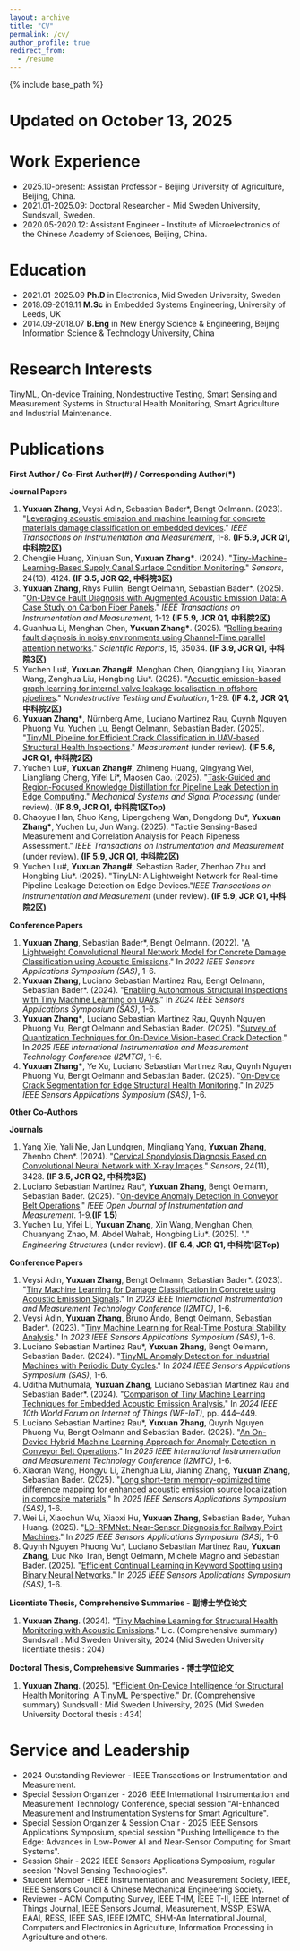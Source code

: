 ```yaml
---
layout: archive
title: "CV"
permalink: /cv/
author_profile: true
redirect_from:
  - /resume
---
```


{% include base_path %}

Updated on October 13, 2025
======

Work Experience
======
* 2025.10-present: Assistan Professor  - Beijing University of Agriculture, Beijing, China.
* 2021.01-2025.09: Doctoral Researcher - Mid Sweden University, Sundsvall, Sweden.     
* 2020.05-2020.12: Assistant Engineer  - Institute of Microelectronics of the Chinese Academy of Sciences, Beijing, China.
  
Education
======
* 2021.01-2025.09
  **Ph.D** in Electronics, Mid Sweden University, Sweden 
* 2018.09-2019.11
  **M.Sc** in Embedded Systems Engineering, University of Leeds, UK 
* 2014.09-2018.07
  **B.Eng** in New Energy Science & Engineering, Beijing Information Science & Technology University, China 

Research Interests
======
TinyML, On-device Training, Nondestructive Testing, Smart Sensing and Measurement Systems in Structural Health Monitoring, Smart Agriculture and Industrial Maintenance.

Publications             
======
__First Author / Co-First Author(#) / Corresponding Author(*)__

__Journal Papers__
1. __Yuxuan Zhang__, Veysi Adin, Sebastian Bader*, Bengt Oelmann. (2023). "[Leveraging acoustic emission and machine learning for concrete materials damage classification on embedded devices](https://ieeexplore.ieee.org/document/10227301)." _IEEE Transactions on Instrumentation and Measurement_, 1-8. __(IF 5.9, JCR Q1, 中科院2区)__
2. Chengjie Huang, Xinjuan Sun, __Yuxuan Zhang*__. (2024). "[Tiny-Machine-Learning-Based Supply Canal Surface Condition Monitoring](https://www.mdpi.com/1424-8220/24/13/4124)." _Sensors_, 24(13), 4124. __(IF 3.5, JCR Q2, 中科院3区)__
3. __Yuxuan Zhang__, Rhys Pullin, Bengt Oelmann, Sebastian Bader*. (2025). "[On-Device Fault Diagnosis with Augmented Acoustic Emission Data: A Case Study on Carbon Fiber Panels](https://ieeexplore.ieee.org/document/11029626)." _IEEE Transactions on Instrumentation and Measurement_, 1-12 __(IF 5.9, JCR Q1, 中科院2区)__
4. Guanhua Li, Menghan Chen, __Yuxuan Zhang*__. (2025). "[Rolling bearing fault diagnosis in noisy environments using Channel-Time parallel attention networks](https://www.nature.com/articles/s41598-025-22683-y)." _Scientific Reports_, 15, 35034. __(IF 3.9, JCR Q1, 中科院3区)__
5. Yuchen Lu#, __Yuxuan Zhang#__, Menghan Chen, Qiangqiang Liu, Xiaoran Wang, Zenghua Liu, Hongbing Liu*. (2025). "[Acoustic emission-based graph learning for internal valve leakage localisation in offshore pipelines](https://www.tandfonline.com/doi/full/10.1080/10589759.2025.2572393)." _Nondestructive Testing and Evaluation_, 1-29. __(IF 4.2, JCR Q1, 中科院2区)__
6. __Yuxuan Zhang*__, Nürnberg Arne, Luciano Martinez Rau, Quynh Nguyen Phuong Vu, Yuchen Lu, Bengt Oelmann, Sebastian Bader. (2025). "[TinyML Pipeline for Efficient Crack Classification in UAV-based Structural Health Inspections](https://www.diva-portal.org/smash/record.jsf?pid=diva2%3A1990038&dswid=-2459)." _Measurement_ (under review). __(IF 5.6, JCR Q1, 中科院2区)__
7. Yuchen Lu#, __Yuxuan Zhang#__, Zhimeng Huang, Qingyang Wei, Liangliang Cheng, Yifei Li*, Maosen Cao. (2025). "[Task-Guided and Region-Focused Knowledge Distillation for Pipeline Leak Detection in Edge Computing](https://papers.ssrn.com/sol3/papers.cfm?abstract_id=5405089)." _Mechanical Systems and Signal Processing_ (under review). __(IF 8.9, JCR Q1, 中科院1区Top)__
8. Chaoyue Han, Shuo Kang, Lipengcheng Wan, Dongdong Du*, __Yuxuan Zhang*__, Yuchen Lu, Jun Wang. (2025). "Tactile Sensing-Based Measurement and Correlation Analysis for Peach Ripeness Assessment." _IEEE Transactions on Instrumentation and Measurement_ (under review). __(IF 5.9, JCR Q1, 中科院2区)__
9. Yuchen Lu#, __Yuxuan Zhang#__, Sebastian Bader, Zhenhao Zhu and Hongbing Liu*. (2025). "TinyLN: A Lightweight Network for Real-time Pipeline Leakage Detection on Edge Devices."_IEEE Transactions on Instrumentation and Measurement_ (under review). __(IF 5.9, JCR Q1, 中科院2区)__

__Conference Papers__
1. __Yuxuan Zhang__, Sebastian Bader*, Bengt Oelmann. (2022). "[A Lightweight Convolutional Neural Network Model for Concrete Damage Classification using Acoustic Emissions](https://ieeexplore.ieee.org/document/9881386)." In _2022 IEEE Sensors Applications Symposium (SAS)_, 1-6.
2. __Yuxuan Zhang__, Luciano Sebastian Martinez Rau, Bengt Oelmann, Sebastian Bader*. (2024). "[Enabling Autonomous Structural Inspections with Tiny Machine Learning on UAVs](https://ieeexplore.ieee.org/document/10636583)." In _2024 IEEE Sensors Applications Symposium (SAS)_, 1-6.
3. __Yuxuan Zhang*__, Luciano Sebastian Martinez Rau, Quynh Nguyen Phuong Vu, Bengt Oelmann and Sebastian Bader. (2025). "[Survey of Quantization Techniques for On-Device Vision-based Crack Detection](https://ieeexplore.ieee.org/document/11078998)." In _2025 IEEE International Instrumentation and Measurement Technology Conference (I2MTC)_, 1-6.
4. __Yuxuan Zhang*__, Ye Xu, Luciano Sebastian Martinez Rau, Quynh Nguyen Phuong Vu, Bengt Oelmann and Sebastian Bader. (2025). "[On-Device Crack Segmentation for Edge Structural Health Monitoring](https://ieeexplore.ieee.org/document/11105204)." In _2025 IEEE Sensors Applications Symposium (SAS)_, 1-6.

__Other Co-Authors__

__Journals__
1. Yang Xie, Yali Nie, Jan Lundgren, Mingliang Yang, __Yuxuan Zhang__, Zhenbo Chen*. (2024). "[Cervical Spondylosis Diagnosis Based on Convolutional Neural Network with X-ray Images](https://www.mdpi.com/1424-8220/24/11/3428)." _Sensors_, 24(11), 3428. __(IF 3.5, JCR Q2, 中科院3区)__
2. Luciano Sebastian Martinez Rau*, __Yuxuan Zhang__, Bengt Oelmann, Sebastian Bader. (2025). "[On-device Anomaly Detection in Conveyor Belt Operations]([https://arxiv.org/abs/2411.10729](https://ieeexplore.ieee.org/abstract/document/11175363/))." _IEEE Open Journal of Instrumentation and Measurement_. 1-9.__(IF 1.5)__
3. Yuchen Lu, Yifei Li, __Yuxuan Zhang__, Xin Wang, Menghan Chen, Chuanyang Zhao, M. Abdel Wahab, Hongbing Liu*. (2025). "." _Engineering Structures_ (under review). __(IF 6.4, JCR Q1, 中科院1区Top)__
  
__Conference Papers__
1. Veysi Adin, __Yuxuan Zhang__, Bengt Oelmann, Sebastian Bader*. (2023). "[Tiny Machine Learning for Damage Classification in Concrete using Acoustic Emission Signals](https://ieeexplore.ieee.org/document/10175972)." In _2023 IEEE International Instrumentation and Measurement Technology Conference (I2MTC)_, 1-6.
2. Veysi Adin, __Yuxuan Zhang__, Bruno Ando, Bengt Oelmann, Sebastian Bader*. (2023). "[Tiny Machine Learning for Real-Time Postural Stability Analysis](https://ieeexplore.ieee.org/document/10254126)." In _2023 IEEE Sensors Applications Symposium (SAS)_, 1-6. 
3. Luciano Sebastian Martinez Rau*, __Yuxuan Zhang__, Bengt Oelmann, Sebastian Bader. (2024). "[TinyML Anomaly Detection for Industrial Machines with Periodic Duty Cycles](https://ieeexplore.ieee.org/document/10636584)." In _2024 IEEE Sensors Applications Symposium (SAS)_, 1-6.
4. Uditha Muthumala, __Yuxuan Zhang__, Luciano Sebastian Martinez Rau and Sebastian Bader*. (2024). "[Comparison of Tiny Machine Learning Techniques for Embedded Acoustic Emission Analysis.](https://ieeexplore.ieee.org/document/10811219)" In _2024 IEEE 10th World Forum on Internet of Things (WF-IoT)_, pp. 444–449.
5. Luciano Sebastian Martinez Rau*, __Yuxuan Zhang__, Quynh Nguyen Phuong Vu, Bengt Oelmann and Sebastian Bader. (2025). "[An On-Device Hybrid Machine Learning Approach for Anomaly Detection in Conveyor Belt Operations](https://ieeexplore.ieee.org/document/11079096/)." In _2025 IEEE International Instrumentation and Measurement Technology Conference (I2MTC)_, 1-6.
6. Xiaoran Wang, Hongyu Li, Zhenghua Liu, Jianing Zhang, __Yuxuan Zhang__, Sebastian Bader. (2025). "[Long short-term memory-optimized time difference mapping for enhanced acoustic emission source localization in composite materials](https://ieeexplore.ieee.org/document/11105139)." In _2025 IEEE Sensors Applications Symposium (SAS)_, 1-6.
7. Wei Li, Xiaochun Wu, Xiaoxi Hu, __Yuxuan Zhang__, Sebastian Bader, Yuhan Huang. (2025). "[LD-RPMNet: Near-Sensor Diagnosis for Railway Point Machines](https://ieeexplore.ieee.org/document/11105111)." In _2025 IEEE Sensors Applications Symposium (SAS)_, 1-6.
8. Quynh Nguyen Phuong Vu*, Luciano Sebastian Martinez Rau, __Yuxuan Zhang__, Duc Nko Tran, Bengt Oelmann, Michele Magno and Sebastian Bader. (2025). "[Efficient Continual Learning in Keyword Spotting using Binary Neural Networks](https://ieeexplore.ieee.org/document/11105106)." In _2025 IEEE Sensors Applications Symposium (SAS)_, 1-6. 

__Licentiate Thesis, Comprehensive Summaries - 副博士学位论文__
1. __Yuxuan Zhang__. (2024). "[Tiny Machine Learning for Structural Health Monitoring with Acoustic Emissions](https://miun.diva-portal.org/smash/record.jsf?pid=diva2%3A1857441&dswid=-6455)." Lic. (Comprehensive summary) Sundsvall : Mid Sweden University, 2024 (Mid Sweden University licentiate thesis : 204)

__Doctoral Thesis, Comprehensive Summaries - 博士学位论文__
1. __Yuxuan Zhang__. (2025). "[Efficient On-Device Intelligence for Structural Health Monitoring: A TinyML Perspective](https://miun.diva-portal.org/smash/record.jsf?pid=diva2%3A1990416&dswid=-6816)." Dr. (Comprehensive summary) Sundsvall : Mid Sweden University, 2025 (Mid Sweden University Doctoral thesis : 434)



Service and Leadership
======
* 2024 Outstanding Reviewer                 - IEEE Transactions on Instrumentation and Measurement.
* Special Session Organizer                 - 2026 IEEE International Instrumentation and Measurement Technology Conference, special session "AI-Enhanced Measurement and Instrumentation Systems for Smart Agriculture".
* Special Session Organizer & Session Chair - 2025 IEEE Sensors Applications Symposium, special session "Pushing Intelligence to the Edge: Advances in Low-Power AI and Near-Sensor Computing for Smart Systems".
* Session Shair                             - 2022 IEEE Sensors Applications Symposium, regular seesion "Novel Sensing Technologies".
* Student Member                            - IEEE Instrumentation and Measurement Society, IEEE, IEEE Sensors Council & Chinese Mechanical Engineering Society.
* Reviewer                                  - ACM Computing Survey, IEEE T-IM, IEEE T-II, IEEE Internet of Things Journal, IEEE Sensors Journal, Measurement, MSSP, ESWA, EAAI, RESS, IEEE SAS, IEEE I2MTC, SHM-An International Journal, Computers and Electronics in Agriculture, Information Processing in Agriculture and others.
